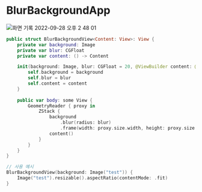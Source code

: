 # BlurBackgroundApp

![화면 기록 2022-09-28 오후 2 48 01](https://user-images.githubusercontent.com/60254939/192699060-751eda8b-7cdb-4be1-9acc-1c5d7dfb48c9.gif)

```Swift
public struct BlurBackgroundView<Content: View>: View {
    private var background: Image
    private var blur: CGFloat
    private var content: () -> Content

    init(background: Image, blur: CGFloat = 20, @ViewBuilder content: @escaping () -> Content) {
        self.background = background
        self.blur = blur
        self.content = content
    }
    
    public var body: some View {
        GeometryReader { proxy in
            ZStack {
                background
                    .blur(radius: blur)
                    .frame(width: proxy.size.width, height: proxy.size.height)
                content()
            }
        }
    }
}

// 사용 예시
BlurBackgroundView(background: Image("test")) {
    Image("test").resizable().aspectRatio(contentMode: .fit)
}
```



